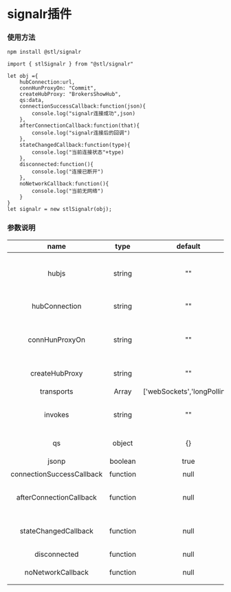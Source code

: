 # signalr插件

### 使用方法
```
npm install @stl/signalr

import { stlSignalr } from "@stl/signalr"

let obj ={ 
    hubConnection:url,
    connHunProxyOn: "Commit",
    createHubProxy: "BrokersShowHub",
    qs:data,
    connectionSuccessCallback:function(json){
        console.log("signalr连接成功",json)
    },
    afterConnectionCallback:function(that){
        console.log("signalr连接后的回调")
    },
    stateChangedCallback:function(type){
        console.log("当前连接状态"+type)
    },
    disconnected:function(){
        console.log("连接已断开")
    },
    noNetworkCallback:function(){
        console.log("当前无网络")
    }
}
let signalr = new stlSignalr(obj);
```

### 参数说明
|  name         |  type     |  default    |  description                                                                                   |
| :----------:  | :-------: |  :--------: |  :------------------------------------------------------------------------------------------:  |
|  hubjs        |  string   |     ""      |  hub的静态js  用于动态加载静态js 如果不传则默认加载的静态js地址为 hubConnection+"/signalr/hubs"  |
|  hubConnection|  string   |    ""    |  signalr的服务器地址  (与后端开发人员对接)**(必填)**   |
|  connHunProxyOn |  string   |     ""  |  需要订阅的参数   订阅多个参数以“,”隔开，返回值是\[订阅的名称,json数据\]\(与后端开发人员对接\)**(必填)**    |
|  createHubProxy |  string  |    ""     |  新建Hub代理实例自定的Hub类(与后端开发人员对接)**(必填)**      |
|  transports  |  Array  | ['webSockets','longPolling']  |  连接方式                                                               |
|  invokes      |  string   |     ""      |  需要调用的服务端方法名，首字母遵循驼峰命名法(与后端开发人员对接)   |
|  qs      |  object   |     {}   |  后台需要的参数 以对象的形式展现{userkey:_userkey}  |
|  jsonp  |  boolean  |     true    |   是否允许跨域  默认为true  |
|  connectionSuccessCallback  |  function  |  null    |  signalr连接成功后的回调 |
|  afterConnectionCallback  |  function  | null    | signalr连接后的回调 (执行订阅this.connHunProxy.invoke(方法名，参数))  |
|  stateChangedCallback  |  function  | null    | 连接状态发生改变时的回调 change:0正在连接 1已连接 2重新连接 4断开连接  |
|  disconnected  |  function  | null    | 连接断开时触发的回调 |
|  noNetworkCallback  |  function  | null    | 无网络时的回调  默认3秒后再次获取网络状态 |
